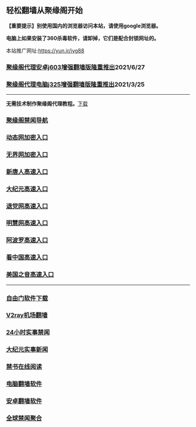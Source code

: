 ## 轻松翻墙从聚缘阁开始

**【重要提示】别使用国内的浏览器访问本站，请使用google浏览器。**

**电脑上如果安装了360杀毒软件，请卸掉，它们是配合封锁网址的。**

本站推广网址:https://yun.ir/jyg88

### [聚缘阁代理安卓j603增强翻墙版隆重推出](https://gitlab.com/juyuange/2/-/raw/master/j603.apk)2021/6/27

### [聚缘阁代理电脑j325增强翻墙版隆重推出](https://gitlab.com/juyuange/2/-/raw/master/j325dn.rar)2021/3/25

***



**无需技术制作聚缘阁代理教程。**[下载](https://gitlab.com/j25414/jyg/-/raw/master/jygdl.rar)

### [聚缘阁禁闻导航](https://dh3.rwyw43.workers.dev)

### [动态网加密入口](https://8p.5885m.gq/dwoo/u444p)

### [无界网加密入口](https://8p.5885m.gq/abbbb/n12a)

### [新唐人高速入口](https://8p.5885m.gq/mtttt/e5r)

### [大纪元高速入口](https://8p.5885m.gq/yyyyy/e7b)

### [退党网高速入口](https://8p.5885m.gq/aakkk/e8h)

### [明慧网高速入口](https://8p.5885m.gq/aakkk/e3r)

### [阿波罗高速入口](https://8p.5885m.gq/aakkk/e13e)

### [看中国高速入口](https://8p.5885m.gq/aakkk/e11n)

### [美国之音高速入口](https://8p.5885m.gq/aakkk/e18m)
***






### [自由门软件下载](https://git.io/skyfree)

### [V2ray机场翻墙](https://github.com/bannedbook/fanqiang/wiki/V2ray%E6%9C%BA%E5%9C%BA)

### [24小时实事禁闻](https://github.com/fyvn2199/djy/blob/master/gb/n24hr.md?dfh#1)

### [大纪元实事新闻](https://github.com/fyvn2199/djy/blob/master/gb/nsc413.md?dfh#1)

### [禁书在线阅读](https://github.com/txyzum203/djy/blob/master/gb/9p.md?flntdtv#1)

### [电脑翻墙软件](https://github.com/Alvin9999/new-pac/wiki)

### [安卓翻墙软件](https://git.io/afq)

### [全球禁闻聚合](https://github.com/gfw-breaker/banned-news1/blob/master/README.md)













